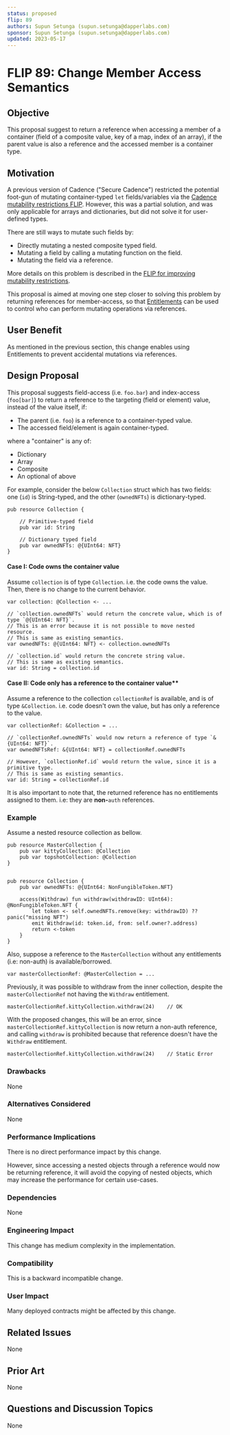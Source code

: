 ```yaml
---
status: proposed
flip: 89
authors: Supun Setunga (supun.setunga@dapperlabs.com)
sponsor: Supun Setunga (supun.setunga@dapperlabs.com)
updated: 2023-05-17
---
```


# FLIP 89: Change Member Access Semantics

## Objective

This proposal suggest to return a reference when accessing a member of a container (field of a composite value,
key of a map, index of an array), if the parent value is also a reference and the accessed member is a container type.

## Motivation   

A previous version of Cadence ("Secure Cadence") restricted the potential foot-gun of mutating container-typed
`let` fields/variables via the
[Cadence mutability restrictions FLIP](https://github.com/onflow/flips/blob/main/cadence/20211129-cadence-mutability-restrictions.md).
However, this was a partial solution, and was only applicable for arrays and dictionaries, but did not solve it for
user-defined types.

There are still ways to mutate such fields by:
- Directly mutating a nested composite typed field.
- Mutating a field by calling a mutating function on the field.
- Mutating the field via a reference.

More details on this problem is described in the [FLIP for improving mutability restrictions](https://github.com/onflow/flips/pull/58).

This proposal is aimed at moving one step closer to solving this problem by returning references for member-access,
so that [Entitlements](https://github.com/onflow/flips/pull/54) can be used to control who can perform mutating
operations via references.

## User Benefit

As mentioned in the previous section, this change enables using Entitlements to prevent accidental mutations via references.

## Design Proposal

This proposal suggests field-access (i.e. `foo.bar`) and index-access (`foo[bar]`) to
return a reference to the targeting (field or element) value, instead of the value itself, if:
  - The parent (i.e. `foo`) is a reference to a container-typed value.
  - The accessed field/element is again container-typed.

where a "container" is any of:
  - Dictionary
  - Array
  - Composite
  - An optional of above

For example, consider the below `Collection` struct which has two fields: one (`id`) is String-typed,
and the other (`ownedNFTs`) is dictionary-typed.

```cadence
pub resource Collection {

    // Primitive-typed field
    pub var id: String

    // Dictionary typed field
    pub var ownedNFTs: @{UInt64: NFT}
}
```

#### Case I: Code owns the container value

Assume `collection` is of type `Collection`. i.e. the code owns the value.
Then, there is no change to the current behavior.

```cadence
var collection: @Collection <- ...

// `collection.ownedNFTs` would return the concrete value, which is of type `@{UInt64: NFT}`.
// This is an error because it is not possible to move nested resource.
// This is same as existing semantics.
var ownedNFTs: @{UInt64: NFT} <- collection.ownedNFTs

// `collection.id` would return the concrete string value.
// This is same as existing semantics.
var id: String = collection.id
```

#### Case II: Code only has a reference to the container value**

Assume a reference to the collection `collectionRef` is available, and is of type `&Collection`. 
i.e. code doesn't own the value, but has only a reference to the value.

```cadence
var collectionRef: &Collection = ...

// `collectionRef.ownedNFTs` would now return a reference of type `&{UInt64: NFT}`.
var ownedNFTsRef: &{UInt64: NFT} = collectionRef.ownedNFTs

// However, `collectionRef.id` would return the value, since it is a primitive type.
// This is same as existing semantics.
var id: String = collectionRef.id
```

It is also important to note that, the returned reference has no entitlements assigned to them.
i.e: they are **non-**`auth` references.

### Example

Assume a nested resource collection as bellow.

```cadence
pub resource MasterCollection {
    pub var kittyCollection: @Collection
    pub var topshotCollection: @Collection
}


pub resource Collection {
    pub var ownedNFTs: @{UInt64: NonFungibleToken.NFT}
    
    access(Withdraw) fun withdraw(withdrawID: UInt64): @NonFungibleToken.NFT {
        let token <- self.ownedNFTs.remove(key: withdrawID) ?? panic("missing NFT")
        emit Withdraw(id: token.id, from: self.owner?.address)
        return <-token
    }
}
```

Also, suppose a reference to the `MasterCollection` without any entitlements (i.e: non-auth) is available/borrowed.

```cadence
var masterCollectionRef: @MasterCollection = ...
```

Previously, it was possible to withdraw from the inner collection, despite the `masterCollectionRef` not having the
`Withdraw` entitlement.

```cadence
masterCollectionRef.kittyCollection.withdraw(24)    // OK
```

With the proposed changes, this will be an error, since `masterCollectionRef.kittyCollection` is now return a 
non-auth reference, and calling `withdraw` is prohibited because that reference doesn't have the `Withdraw` entitlement. 

```cadence
masterCollectionRef.kittyCollection.withdraw(24)    // Static Error
```

### Drawbacks

None

### Alternatives Considered

None

### Performance Implications

There is no direct performance impact by this change.

However, since accessing a nested objects through a reference would now be returning reference,
it will avoid the copying of nested objects, which may increase the performance for certain use-cases.

### Dependencies

None

### Engineering Impact

This change has medium complexity in the implementation.

### Compatibility

This is a backward incompatible change.

### User Impact

Many deployed contracts might be affected by this change.

## Related Issues

None

## Prior Art

None

## Questions and Discussion Topics

None